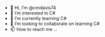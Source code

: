 - 👋 Hi, I’m @cmdavis74
- 👀 I’m interested in C#
- 🌱 I’m currently learning C#
- 💞️ I’m looking to collaborate on learning C#
- 📫 How to reach me ...  

<!---
cmdavis74/cmdavis74 is a ✨ special ✨ repository because its `README.md` (this file) appears on your GitHub profile.
You can click the Preview link to take a look at your changes.
--->
